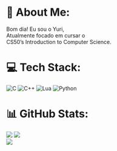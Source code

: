 # 💫 About Me:
Bom dia! Eu sou o Yuri,<br>Atualmente focado em cursar o<br>CS50’s Introduction to Computer Science.<br>

# 💻 Tech Stack:
![C](https://img.shields.io/badge/c-%2300599C.svg?style=for-the-badge&logo=c&logoColor=white) ![C++](https://img.shields.io/badge/c++-%2300599C.svg?style=for-the-badge&logo=c%2B%2B&logoColor=white) ![Lua](https://img.shields.io/badge/lua-%232C2D72.svg?style=for-the-badge&logo=lua&logoColor=white) ![Python](https://img.shields.io/badge/python-3670A0?style=for-the-badge&logo=python&logoColor=ffdd54)
# 📊 GitHub Stats:
![](https://github-readme-stats.vercel.app/api?username=yurimendes7&theme=dark&hide_border=false&include_all_commits=false&count_private=true)
![](https://github-readme-streak-stats.herokuapp.com/?user=yurimendes7&theme=dark&hide_border=false)<br/>
![](https://github-readme-stats.vercel.app/api/top-langs/?username=yurimendes7&theme=dark&hide_border=false&include_all_commits=false&count_private=true&layout=compact)<br/>
